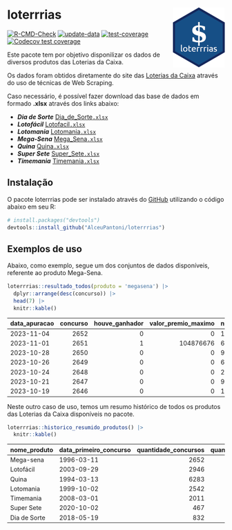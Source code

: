 
<!-- README.md is generated from README.Rmd. Please edit that file -->

# loterrrias <img src="man/figures/logo.png" align="right" height="139" />

<!-- badges: start -->

[![R-CMD-Check](https://github.com/AlceuPantoni/loterrrias/actions/workflows/R-CMD-check.yaml/badge.svg?branch=main)](https://github.com/AlceuPantoni/loterrrias/actions/workflows/R-CMD-check.yaml)
[![update-data](https://github.com/AlceuPantoni/loterrrias/actions/workflows/update-data.yaml/badge.svg)](https://github.com/AlceuPantoni/loterrrias/actions/workflows/update-data.yaml)
[![test-coverage](https://github.com/AlceuPantoni/loterrrias/actions/workflows/test-coverage.yaml/badge.svg?branch=main)](https://github.com/AlceuPantoni/loterrrias/actions/workflows/test-coverage.yaml)
[![Codecov test
coverage](https://codecov.io/gh/AlceuPantoni/loterrrias/branch/main/graph/badge.svg)](https://codecov.io/gh/AlceuPantoni/loterrrias?branch=main)
<!-- badges: end -->

Este pacote tem por objetivo disponilizar os dados de diversos produtos
das Loterias da Caixa.

Os dados foram obtidos diretamente do site das [Loterias da
Caixa](https://loterias.caixa.gov.br/Paginas/default.aspx) através do
uso de técnicas de Web Scraping.

Caso necessário, é possível fazer download das base de dados em formado
**.xlsx** através dos links abaixo:

  - ***Dia de Sorte***
    [Dia\_de\_Sorte`.xlsx`](https://raw.githubusercontent.com/AlceuPantoni/loterrrias/main/data-raw/resultados_diadesorte.xlsx)
  - ***Lotofácil***
    [Lotofacil`.xlsx`](https://raw.githubusercontent.com/AlceuPantoni/loterrrias/main/data-raw/resultados_lotofacil.xlsx)
  - ***Lotomania***
    [Lotomania`.xlsx`](https://raw.githubusercontent.com/AlceuPantoni/loterrrias/main/data-raw/resultados_lotomania.xlsx)
  - ***Mega-Sena***
    [Mega\_Sena`.xlsx`](https://raw.githubusercontent.com/AlceuPantoni/loterrrias/main/data-raw/resultados_megasena.xlsx)
  - ***Quina***
    [Quina`.xlsx`](https://raw.githubusercontent.com/AlceuPantoni/loterrrias/main/data-raw/resultados_quina.xlsx)
  - ***Super Sete***
    [Super\_Sete`.xlsx`](https://raw.githubusercontent.com/AlceuPantoni/loterrrias/main/data-raw/resultados_supersete.xlsx)
  - ***Timemania***
    [Timemania`.xlsx`](https://raw.githubusercontent.com/AlceuPantoni/loterrrias/main/data-raw/resultados_timemania.xlsx)

## Instalação

O pacote loterrrias pode ser instalado através do
[GitHub](https://github.com/) utilizando o código abaixo em seu R:

``` r
# install.packages("devtools")
devtools::install_github("AlceuPantoni/loterrrias")
```

## Exemplos de uso

Abaixo, como exemplo, segue um dos conjuntos de dados disponíveis,
referente ao produto Mega-Sena.

``` r
loterrrias::resultado_todos(produto = 'megasena') |> 
  dplyr::arrange(desc(concurso)) |> 
  head(7) |> 
  knitr::kable()
```

| data\_apuracao | concurso | houve\_ganhador | valor\_premio\_maximo | numeros\_sorteados | num\_1 | num\_2 | num\_3 | num\_4 | num\_5 | num\_6 |
| :------------- | -------: | --------------: | --------------------: | :----------------- | -----: | -----: | -----: | -----: | -----: | -----: |
| 2023-11-04     |     2652 |               0 |                     0 | 13;23;26;29;45;59  |     13 |     23 |     26 |     29 |     45 |     59 |
| 2023-11-01     |     2651 |               1 |             104876676 | 6;23;35;36;37;59   |      6 |     23 |     35 |     36 |     37 |     59 |
| 2023-10-28     |     2650 |               0 |                     0 | 9;18;29;37;39;58   |      9 |     18 |     29 |     37 |     39 |     58 |
| 2023-10-26     |     2649 |               0 |                     0 | 6;11;26;32;46;56   |      6 |     11 |     26 |     32 |     46 |     56 |
| 2023-10-24     |     2648 |               0 |                     0 | 20;44;45;46;56;59  |     20 |     44 |     45 |     46 |     56 |     59 |
| 2023-10-21     |     2647 |               0 |                     0 | 9;33;39;43;50;54   |      9 |     33 |     39 |     43 |     50 |     54 |
| 2023-10-19     |     2646 |               0 |                     0 | 18;28;30;39;41;58  |     18 |     28 |     30 |     39 |     41 |     58 |

Neste outro caso de uso, temos um resumo histórico de todos os produtos
das Loterias da Caixa disponíveis no pacote.

``` r
loterrrias::historico_resumido_produtos() |> 
  knitr::kable()
```

| nome\_produto | data\_primeiro\_concurso | quantidade\_concursos | quantidade\_concursos\_com\_ganhador | percentual\_com\_ganhador | media\_premiacao | maior\_premio | menor\_premio | total\_dezenas\_sorteadas | numero\_mais\_sorteado | numero\_menos\_sorteado |
| :------------ | :----------------------- | --------------------: | -----------------------------------: | ------------------------: | ---------------: | ------------: | ------------: | ------------------------: | ---------------------: | ----------------------: |
| Mega-sena     | 1996-03-11               |                  2652 |                                  599 |                      0.23 |       23897299.8 |     289420865 |     348732.75 |                     15912 |                     10 |                      21 |
| Lotofácil     | 2003-09-29               |                  2946 |                                 2633 |                      0.89 |         919484.2 |       8252873 |      10712.22 |                     44190 |                     20 |                      16 |
| Quina         | 1994-03-13               |                  6283 |                                 2527 |                      0.40 |        3340873.9 |     579215957 |      14230.37 |                     31415 |                      4 |                       3 |
| Lotomania     | 1999-10-02               |                  2542 |                                  668 |                      0.26 |        2350942.0 |      37261930 |     109348.66 |                     50840 |                     47 |                      96 |
| Timemania     | 2008-03-01               |                  2011 |                                   72 |                      0.04 |       26323286.7 |     818652938 |     164711.44 |                     14077 |                     20 |                      53 |
| Super Sete    | 2020-10-02               |                   467 |                                   21 |                      0.04 |        3390765.6 |      10146164 |     124747.77 |                      3269 |                      9 |                       4 |
| Dia de Sorte  | 2018-05-19               |                   832 |                                  274 |                      0.33 |         790878.2 |       3770060 |      59101.35 |                      5824 |                     17 |                       1 |
